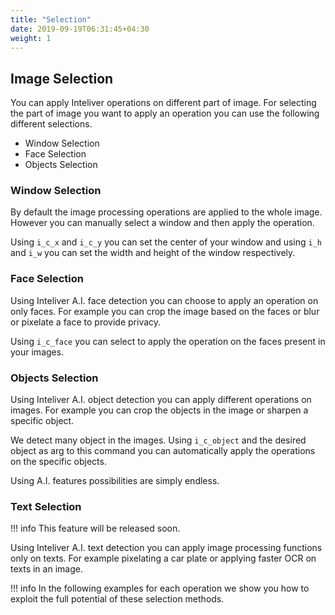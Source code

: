 ```yaml
---
title: "Selection"
date: 2019-09-19T06:31:45+04:30
weight: 1
---
```


## Image Selection

You can apply Inteliver operations on different part of image. For selecting the part of image you want to apply
an operation you can use the following different selections.

* Window Selection
* Face Selection
* Objects Selection

### Window Selection

By default the image processing operations are applied to the whole image. However you can manually select a window and then apply the operation. 

Using `i_c_x` and `i_c_y` you can set the center of your window and using `i_h` and `i_w` you can set the width and height of the window respectively.

### Face Selection

Using Inteliver A.I. face detection you can choose to apply an operation on only faces.
For example you can crop the image based on the faces or blur or pixelate a face to provide privacy. 

Using `i_c_face` you can select to apply the operation on the faces present in your images.

### Objects Selection

Using Inteliver A.I. object detection you can apply different operations on images. For example you can crop the objects in the image or sharpen a specific object.

We detect many object in the images. Using `i_c_object` and the desired object as arg to this command you can automatically apply the operations on the specific objects.

Using A.I. features possibilities are simply endless.

### Text Selection

!!! info
    This feature will be released soon.


Using Inteliver A.I. text detection you can apply image processing functions only on texts. For example pixelating a car plate or applying faster OCR on texts in an image.

!!! info
    In the following examples for each operation we show you how to exploit the full potential of these selection methods.
